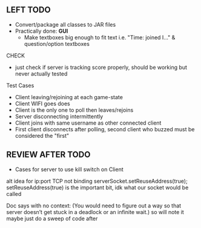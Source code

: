 LEFT TODO
--------------

- Convert/package all classes to JAR files
- Practically done: **GUI**
  - Make textboxes big enough to fit text i.e. "Time: joined I..." & question/option textboxes

CHECK
- just check if server is tracking score properly, should be working but never actually tested


Test Cases
- Client leaving/rejoining at each game-state
- Client WIFI goes does
- Client is the only one to poll then leaves/rejoins
- Server disconnecting intermittently 
- Client joins with same username as other connected client
- First client disconnects after polling, second client who buzzed must be considered the "first"


REVIEW AFTER TODO
--------------

- Cases for server to use kill switch on Client

alt idea for ip:port TCP not binding
serverSocket.setReuseAddress(true);
setReuseAddress(true) is the important bit, idk what our socket would be called

Doc says with no context:
(You would need to figure out a way so that server doesn’t get stuck in a deadlock or an infinite wait.)
so will note it maybe just do a sweep of code after
